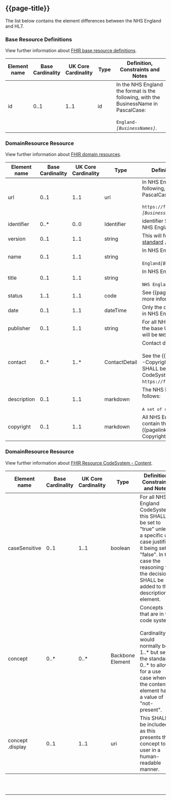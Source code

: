 ## {{page-title}}

The list below contains the element differences between the NHS England and HL7.

### Base Resource Definitions

View further information about <a href="https://www.hl7.org/fhir/R4/resource.html" Target="_blank">FHIR base resource definitions</a>.

<table class="assets">
  <thead>
      <tr>
        <th width="15%">Element name</th>
        <th width="10%">Base Cardinality</th>
        <th width="10%">UK Core Cardinality</th>
        <th width="15%">Type</th>
        <th width="50%">Definition, Constraints and Notes</th>
    </tr>
  </thead>
  <tbody>
    <tr>
        <td>id</td>
        <td>0..1</td>
        <td>1..1</td>
        <td>id</td>
        <td>In the NHS England the format is the following, with the BusinessName in PascalCase:<br/><br/><code>England-<i>&lsqb;BusinessNames&rsqb;</i></code>.</td>
    </tr>
    </tbody>
</table>

### DomainResource Resource

View further information about <a href="https://www.hl7.org/fhir/R4/domainresource.html" Target="_blank">FHIR domain resources</a>.

<table class="assets">
  <thead>
      <tr>
        <th width="15%">Element name</th>
        <th width="10%">Base Cardinality</th>
        <th width="10%">UK Core Cardinality</th>
        <th width="15%">Type</th>
        <th width="50%">Definition, Constraints and Notes</th>
    </tr>
  </thead>
  <tbody>
    <tr>
        <td>url</td>
        <td>0..1</td>
        <td>1..1</td>
        <td>uri</td>
        <td>In NHS England the format is the following, with the BusinessName in PascalCase:<br/><br/><code>https://fhir.nhs.uk/CodeSystem/England-<i>&lsqb;BusinessNames&rsqb;</i></code>.</td>
    </tr>
    <tr>
        <td>identifier</td>
        <td>0..*</td>
        <td>0..0</td>
        <td>Identifier</td>
        <td>identifier SHALL NOT be used within the NHS England FHIR assets</td>
    </tr>
    <tr>
        <td>version</td>
        <td>0..1</td>
        <td>1..1</td>
        <td>string</td>
        <td>This will follow the  <a href="https://semver.org/" Target="_blank">Semantic Versioning standard</a> <code><i>&lsqb;major.minor.patch&rsqb;</i></code>.</td>
    </tr>
    <tr>
        <td>name</td>
        <td>0..1</td>
        <td>1..1</td>
        <td>string</td>
        <td>In NHS England the format is PascalCase:<br/><br/><code>England<i>&lsqb;BusinessNames&rsqb;</i></code>.</td>
    </tr>
    <tr>
        <td>title</td>
        <td>0..1</td>
        <td>1..1</td>
        <td>string</td>
        <td>In NHS England the format is Proper Case:<br/><br/><code>NHS England<i>&lsqb;Business Names&rsqb;</i></code>.</td>
    </tr>
    <tr>
        <td>status</td>
        <td>1..1</td>
        <td>1..1</td>
        <td>code</td>
        <td>See {{pagelink:NamingSystem.status}} for more information.</td>
    </tr>
    <tr>
        <td>date</td>
        <td>0..1</td>
        <td>1..1</td>
        <td>dateTime</td>
        <td>Only the date, without time, is populated in NHS England.</td>
    </tr>
    <tr>
        <td>publisher</td>
        <td>0..1</td>
        <td>1..1</td>
        <td>string</td>
        <td>For all NHS England CodeSystems, where the base URL is <code>https://fhir.nhs.uk</code>, this will be <code>NHS England</code>.</td>
    </tr>
    <tr>
        <td>contact</td>
        <td>0..*</td>
        <td>1..*</td>
        <td>ContactDetail</td>
        <td>Contact details for the publisher.<br/><br/>See the {{pagelink:Publisher--Contact---Copyright}} for details of how this SHALL be populated for all UK Core CodeSystems, where the base URL is <code> https://fhir.nhs.uk/</code>.</td>
    </tr>
    <tr>
        <td>description</td>
        <td>0..1</td>
        <td>1..1</td>
        <td>markdown</td>
        <td>The NHS England format SHOULD be as follows:<br/><br/><samp>A set of codes that define &lsqb;description&rsqb;</samp>.</td>
    </tr>
    <tr>
        <td>copyright</td>
        <td>0..1</td>
        <td>1..1</td>
        <td>markdown</td>
        <td>
        All NHS England CodeSystems SHALL contain the the copyright as listed in {{pagelink:Publisher--Contact---Copyright}}</td>
    </tr>
    </tbody>
</table>

### DomainResource Resource

View further information about <a href="https://hl7.org/fhir/R4/codesystem.html#CodeSystem" Target="_blank">FHIR Resource CodeSystem - Content</a>.

<table class="assets">
  <thead>
      <tr>
        <th width="15%">Element name</th>
        <th width="10%">Base Cardinality</th>
        <th width="10%">UK Core Cardinality</th>
        <th width="15%">Type</th>
        <th width="50%">Definition, Constraints and Notes</th>
    </tr>
  </thead>
  <tbody>
    <tr>
        <td>caseSensitive</td>
        <td>0..1</td>
        <td>1..1</td>
        <td>boolean</td>
        <td>For all NHS England CodeSystems this SHALL be set to &quot;true&quot; unless a specific use case justifies it being set to &quot;false&quot;. In this case the reasoning for the decision SHALL be added to the description element.</td>
    </tr>
    <tr>
        <td>concept</td>
        <td>0..*</td>
        <td>0..*</td>
        <td>Backbone<br>Element</td>
        <td>Concepts that are in the code system.<br/><br/>Cardinality would normally be 1..* but set to the standard 0..* to allow for a use case where the content element has a value of &quot;not-present&quot;.</td>
    </tr>
    <tr>
        <td>concept<br>.display</td>
        <td>0..1</td>
        <td>1..1</td>
        <td>uri</td>
        <td>This SHALL be included as this presents the concept to a user in a human-readable manner.</td>
    </tr>
  </tbody>
</table>

<br><br>

---


